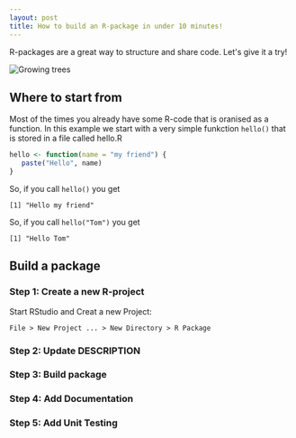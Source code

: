 ```yaml
---
layout: post
title: How to build an R-package in under 10 minutes!
---
```


R-packages are a great way to structure and share code. Let's give it a try!

![Growing trees](../images/rolkra.github.io/images/16219521337980.jpg)

## Where to start from

Most of the times you already have some R-code that is oranised as a function. In this example we start with a very simple funkction `hello()` that is stored in a file called hello.R

```R
hello <- function(name = "my friend") {
   paste("Hello", name)
}
```

So, if you call `hello()` you get

```
[1] "Hello my friend"
```

So, if you call `hello("Tom")` you get

```
[1] "Hello Tom"
```


## Build a package

### Step 1: Create a new R-project

Start RStudio and Creat a new Project:

`File > New Project ... > New Directory > R Package`

### Step 2: Update DESCRIPTION

### Step 3: Build package

### Step 4: Add Documentation

### Step 5: Add Unit Testing
